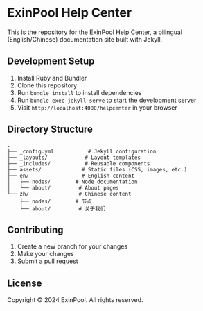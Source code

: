 # ExinPool Help Center

This is the repository for the ExinPool Help Center, a bilingual (English/Chinese) documentation site built with Jekyll.

## Development Setup

1. Install Ruby and Bundler
2. Clone this repository
3. Run `bundle install` to install dependencies
4. Run `bundle exec jekyll serve` to start the development server
5. Visit `http://localhost:4000/helpcenter` in your browser

## Directory Structure

```
.
├── _config.yml           # Jekyll configuration
├── _layouts/            # Layout templates
├── _includes/           # Reusable components
├── assets/             # Static files (CSS, images, etc.)
├── en/                 # English content
│   ├── nodes/        # Node documentation
│   └── about/         # About pages
└── zh/                # Chinese content
    ├── nodes/        # 节点
    └── about/         # 关于我们
```

## Contributing

1. Create a new branch for your changes
2. Make your changes
3. Submit a pull request

## License

Copyright © 2024 ExinPool. All rights reserved.
